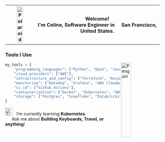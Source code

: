 <table>
<tr>
<th align="center">
<img src="https://github.com/limcel/limcel/assets/28526018/a881e8ce-7141-4343-bfee-b06028f351e8" href="https://github.com/limcel" alt="Polaroid" width="50%" height="80%"/>
</th>
<th align="center">
<p>Welcome! </br> I'm Celine, Software Engineer in <img src="https://github.com/limcel/limcel/assets/28526018/11ce194e-93dc-43d3-95cc-2351a67f521e" width="13"/> <b>San Francisco, United States</b>. </p>
</th>
</table>

<h3>Tools I Use</h3>
<img align="right" src="https://github.com/limcel/limcel/assets/28526018/3a1b6ab2-c429-44fb-a51a-f0a32840809c" alt="Penguin" width="25%" />

```python
my_tools = {
    "programming_languages": ["Python", "Bash", "JavaScript", "Go", "Solidity"],
    "cloud_providers": ["AWS"],
    "infrastructure_and_config": ["Terraform", "Ansible"],
    "monitoring": ["Datadog", "Grafana", "AWS Cloudwatch"],
    "ci_cd": ["Github Actions"],
    "containerization": ["Docker", "Kubernetes", "AWS ECR"],
    "storage": ["Postgres", "Snowflake", "Databricks"]
}
```

<img alt="GIF" src="https://github.com/limcel/limcel/assets/28526018/7b63df04-a353-412a-9bc2-be0c3da7cc2c" width="25" /> &nbsp; I’m currently learning **Kubernetes**. <br>
<img src="https://github.com/limcel/limcel/assets/28526018/d6873050-8c7b-487d-bde0-d5d12052b986" width="10" />&nbsp;&nbsp; Ask me about **Building Keyboards, Travel, or anything**! <br>


<!--
**limcel/limcel** is a ✨ _special_ ✨ repository because its `README.md` (this file) appears on your GitHub profile.

Here are some ideas to get you started:

- 🔭 I’m currently working on ...
- 🌱 I’m currently learning ...
- 👯 I’m looking to collaborate on ...
- 🤔 I’m looking for help with ...
- 💬 Ask me about ...
- 📫 How to reach me: ...
- 😄 Pronouns: ...
- ⚡ Fun fact: ...
-->
